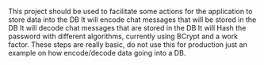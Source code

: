 This project should be used to facilitate some actions for the application to store data into the DB
It will encode chat messages that will be stored in the DB
It will decode chat messages that are stored in the DB
It will Hash the password with different algorithms, currently using BCrypt and a work factor.
These steps are really basic, do not use this for production just an example on how encode/decode data going into a DB.
